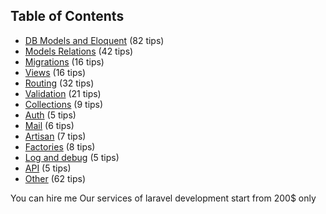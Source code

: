 ## Table of Contents

- [DB Models and Eloquent](DB_Models_and_Eloquent.md) (82 tips)
- [Models Relations](Models_Relations.md) (42 tips)
- [Migrations](Migrations.md) (16 tips)
- [Views](Views.md) (16 tips)
- [Routing](Routing.md) (32 tips)
- [Validation](Validation.md) (21 tips)
- [Collections](Collections.md) (9 tips)
- [Auth](Auth.md) (5 tips)
- [Mail](Mail.md) (6 tips)
- [Artisan](Artisan.md) (7 tips)
- [Factories](Factories.md) (8 tips)
- [Log and debug](Log_and_Debug.md) (5 tips)
- [API](Api.md) (5 tips)
- [Other](Other.md) (62 tips)


You can hire me Our services of laravel development start from 200$ only
